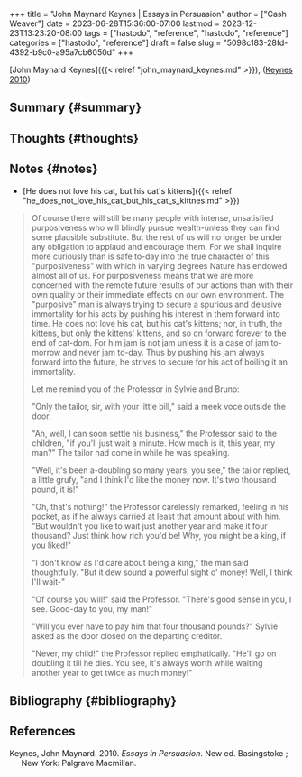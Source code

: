 +++
title = "John Maynard Keynes | Essays in Persuasion"
author = ["Cash Weaver"]
date = 2023-06-28T15:36:00-07:00
lastmod = 2023-12-23T13:23:20-08:00
tags = ["hastodo", "reference", "hastodo", "reference"]
categories = ["hastodo", "reference"]
draft = false
slug = "5098c183-28fd-4392-b9c0-a95a7cb6050d"
+++

[John Maynard Keynes]({{< relref "john_maynard_keynes.md" >}}), (<a href="#citeproc_bib_item_1">Keynes 2010</a>)


## Summary {#summary}


## Thoughts {#thoughts}


## Notes {#notes}

-   [He does not love his cat, but his cat's kittens]({{< relref "he_does_not_love_his_cat_but_his_cat_s_kittnes.md" >}})

> Of course there will still be many people with intense, unsatisfied purposiveness who will blindly pursue wealth-unless they can find some plausible substitute. But the rest of us will no longer be under any obligation to applaud and encourage them. For we shall inquire more curiously than is safe to-day into the true character of this "purposiveness" with which in varying degrees Nature has endowed almost all of us. For purposiveness means that we are more concerned with the remote future results of our actions than with their own quality or their immediate effects on our own environment. The "purposive" man is always trying to secure a spurious and delusive immortality for his acts by pushing his interest in them forward into time. He does not love his cat, but his cat's kittens; nor, in truth, the kittens, but only the kittens' kittens, and so on forward forever to the end of cat-dom. For him jam is not jam unless it is a case of jam to-morrow and never jam to-day. Thus by pushing his jam always forward into the future, he strives to secure for his act of boiling it an immortality.
>
> Let me remind you of the Professor in Sylvie and Bruno:
>
> "Only the tailor, sir, with your little bill," said a meek voce outside the door.
>
> "Ah, well, I can soon settle his business," the Professor said to the children, "if you'll just wait a minute. How much is it, this year, my man?" The tailor had come in while he was speaking.
>
> "Well, it's been a-doubling so many years, you see," the tailor replied, a little grufy, "and I think I'd like the money now. It's two thousand pound, it is!"
>
> "Oh, that's nothing!" the Professor carelessly remarked, feeling in his pocket, as if he always carried at least that amount about with him. "But wouldn't you like to wait just another year and make it four thousand? Just think how rich you'd be! Why, you might be a king, if you liked!"
>
> "I don't know as I'd care about being a king," the man said thoughtfully. "But it dew sound a powerful sight o' money! Well, I think I'll wait-"
>
> "Of course you will!" said the Professor. "There's good sense in you, I see. Good-day to you, my man!"
>
> "Will you ever have to pay him that four thousand pounds?" Sylvie asked as the door closed on the departing creditor.
>
> "Never, my child!" the Professor replied emphatically. "He'll go on doubling it till he dies. You see, it's always worth while waiting another year to get twice as much money!"


## Bibliography {#bibliography}

## References

<style>.csl-entry{text-indent: -1.5em; margin-left: 1.5em;}</style><div class="csl-bib-body">
  <div class="csl-entry"><a id="citeproc_bib_item_1"></a>Keynes, John Maynard. 2010. <i>Essays in Persuasion</i>. New ed. Basingstoke ; New York: Palgrave Macmillan.</div>
</div>
